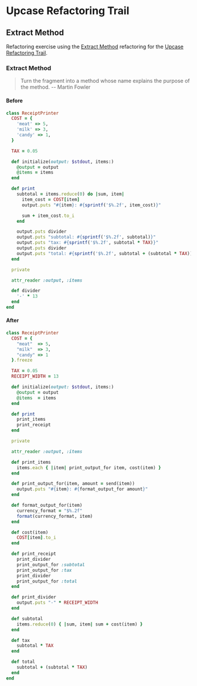 # Upcase Refactoring Trail

## Extract Method

Refactoring exercise using the [Extract Method](https://refactoring.com/catalog/extractMethod.html) refactoring for the [Upcase Refactoring Trail](https://thoughtbot.com/upcase/refactoring).

### Extract Method

> Turn the fragment into a method whose name explains the purpose of the method. -- Martin Fowler

#### Before

```ruby
class ReceiptPrinter
  COST = {
    'meat' => 5,
    'milk' => 3,
    'candy' => 1,
  }

  TAX = 0.05

  def initialize(output: $stdout, items:)
    @output = output
    @items = items
  end

  def print
    subtotal = items.reduce(0) do |sum, item|
      item_cost = COST[item]
      output.puts "#{item}: #{sprintf('$%.2f', item_cost)}"

      sum + item_cost.to_i
    end

    output.puts divider
    output.puts "subtotal: #{sprintf('$%.2f', subtotal)}"
    output.puts "tax: #{sprintf('$%.2f', subtotal * TAX)}"
    output.puts divider
    output.puts "total: #{sprintf('$%.2f', subtotal + (subtotal * TAX))}"
  end

  private

  attr_reader :output, :items

  def divider
    '-' * 13
  end
end
```

#### After

```ruby
class ReceiptPrinter
  COST = {
    "meat"  => 5,
    "milk"  => 3,
    "candy" => 1
  }.freeze

  TAX = 0.05
  RECEIPT_WIDTH = 13

  def initialize(output: $stdout, items:)
    @output = output
    @items  = items
  end

  def print
    print_items
    print_receipt
  end

  private

  attr_reader :output, :items

  def print_items
    items.each { |item| print_output_for item, cost(item) }
  end

  def print_output_for(item, amount = send(item))
    output.puts "#{item}: #{format_output_for amount}"
  end

  def format_output_for(item)
    currency_format = "$%.2f"
    format(currency_format, item)
  end

  def cost(item)
    COST[item].to_i
  end

  def print_receipt
    print_divider
    print_output_for :subtotal
    print_output_for :tax
    print_divider
    print_output_for :total
  end

  def print_divider
    output.puts "-" * RECEIPT_WIDTH
  end

  def subtotal
    items.reduce(0) { |sum, item| sum + cost(item) }
  end

  def tax
    subtotal * TAX
  end

  def total
    subtotal + (subtotal * TAX)
  end
end
```
